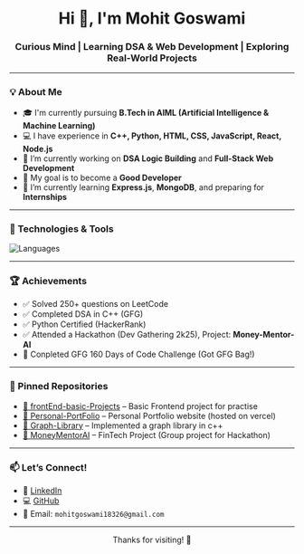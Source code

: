 <h1 align="center">Hi 👋, I'm Mohit Goswami</h1>
<h3 align="center">Curious Mind | Learning DSA & Web Development | Exploring Real-World Projects</h3>

---

### 💡 About Me
- 🎓 I'm currently pursuing **B.Tech in AIML (Artificial Intelligence & Machine Learning)**
- 💻 I have experience in **C++, Python, HTML, CSS, JavaScript, React, Node.js**
- 🚀 I’m currently working on **DSA Logic Building** and **Full-Stack Web Development**
- 🎯 My goal is to become a **Good Developer**
- 🌱 I’m currently learning **Express.js**, **MongoDB**, and preparing for **Internships**

---

### 🔧 Technologies & Tools

![Languages](https://skillicons.dev/icons?i=cpp,c,python,js,html,css,nodejs,react,tailwind,git,github,vscode,framermotion)

---

### 🏆 Achievements
- ✅ Solved 250+ questions on LeetCode
- ✅ Completed DSA in C++ (GFG)
- ✅ Python Certified (HackerRank)
- ✅ Attended a Hackathon (Dev Gathering 2k25), Project: **Money-Mentor-AI**
- 🎒 Conpleted GFG 160 Days of Code Challenge (Got GFG Bag!)

---

### 📌 Pinned Repositories

- [🔗 frontEnd-basic-Projects](https://github.com/mohitgoswami18/Basic-Frontend-Project) – Basic Frontend project for practise
- [🔗 Personal-PortFolio](https://github.com/mohitgoswami18/Personal-PortFolio) – Personal Portfolio website (hosted on vercel)
- [🔗 Graph-Library](https://github.com/mohitgoswami18/Graph-Library) – Implemented a graph library in c++
- [🔗 MoneyMentorAI](https://github.com/mohitgoswami18/MoneyMentorAI) – FinTech Project (Group project for Hackathon)

---

### 📫 Let’s Connect!
- 💼 [LinkedIn](https://linkedin.com/in/mohitgoswami18)
- 💻 [GitHub](https://github.com/mohitgoswami18)
- 📩 Email: `mohitgoswami18326@gmail.com`

---

<p align="center">Thanks for visiting! 🚀</p>
